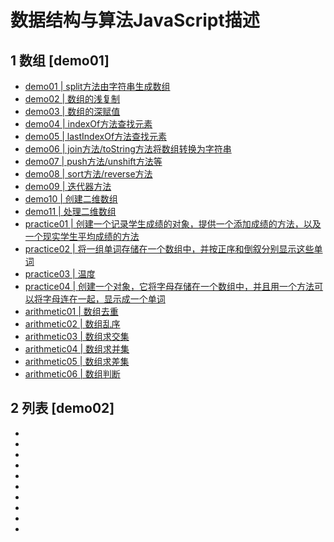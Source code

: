 数据结构与算法JavaScript描述
=========================

## 1 数组 [demo01]
* [demo01 | split方法由字符串生成数组](https://github.com/FishNon/arithmetic-demo/blob/master/demo01/demo01.js)
* [demo02 | 数组的浅复制](https://github.com/FishNon/arithmetic-demo/blob/master/demo01/arithemetic02.js)
* [demo03 | 数组的深赋值](https://github.com/FishNon/arithmetic-demo/blob/master/demo01/arithemetic01.js)
* [demo04 | indexOf方法查找元素](https://github.com/FishNon/arithmetic-demo/blob/master/demo01/arithemetic01.js)
* [demo05 | lastIndexOf方法查找元素](https://github.com/FishNon/arithmetic-demo/blob/master/demo01/arithemetic01.js)
* [demo06 | join方法/toString方法将数组转换为字符串](https://github.com/FishNon/arithmetic-demo/blob/master/demo01/arithemetic01.js)
* [demo07 | push方法/unshift方法等](https://github.com/FishNon/arithmetic-demo/blob/master/demo01/arithemetic01.js)
* [demo08 | sort方法/reverse方法](https://github.com/FishNon/arithmetic-demo/blob/master/demo01/arithemetic01.js)
* [demo09 | 迭代器方法](https://github.com/FishNon/arithmetic-demo/blob/master/demo01/arithemetic01.js)
* [demo10 | 创建二维数组](https://github.com/FishNon/arithmetic-demo/blob/master/demo01/arithemetic01.js)
* [demo11 | 处理二维数组](https://github.com/FishNon/arithmetic-demo/blob/master/demo01/arithemetic01.js)
* [practice01 | 创建一个记录学生成绩的对象，提供一个添加成绩的方法，以及一个现实学生平均成绩的方法](https://github.com/FishNon/arithmetic-demo/blob/master/demo01/practice01.js)
* [practice02 | 将一组单词存储在一个数组中，并按正序和倒叙分别显示这些单词](https://github.com/FishNon/arithmetic-demo/blob/master/demo01/practice02.js)
* [practice03 | 温度](https://github.com/FishNon/arithmetic-demo/blob/master/demo01/practice03.js)
* [practice04 | 创建一个对象，它将字母存储在一个数组中，并且用一个方法可以将字母连在一起，显示成一个单词](https://github.com/FishNon/arithmetic-demo/blob/master/demo01/practice04.js)
* [arithmetic01 | 数组去重](https://github.com/FishNon/arithmetic-demo/blob/master/demo01/arithemetic01.js)
* [arithmetic02 | 数组乱序](https://github.com/FishNon/arithmetic-demo/blob/master/demo01/arithemetic02.js)
* [arithmetic03 | 数组求交集](https://github.com/FishNon/arithmetic-demo/blob/master/demo01/arithemetic03.js)
* [arithmetic04 | 数组求并集](https://github.com/FishNon/arithmetic-demo/blob/master/demo01/arithemetic04.js)
* [arithmetic05 | 数组求差集](https://github.com/FishNon/arithmetic-demo/blob/master/demo01/arithemetic05.js)
* [arithmetic06 | 数组判断](https://github.com/FishNon/arithmetic-demo/blob/master/demo01/arithemetic06.js)

## 2 列表 [demo02]
* []()
* []()
* []()
* []()
* []()
* []()
* []()
* []()
* []()
* []()